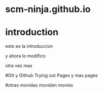 # scm-ninja.github.io
# introduction 
esto es la introduccion

y ahora lo modifico

otra vez mas

#GIt y GIthub
Trying out Pages y mas pages

#otras movidas
moviden movies
